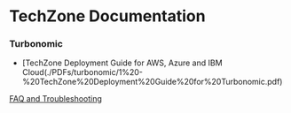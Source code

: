 # TechZone Documentation


### Turbonomic
- [TechZone Deployment Guide for AWS, Azure and IBM Cloud(./PDFs/turbonomic/1%20-%20TechZone%20Deployment%20Guide%20for%20Turbonomic.pdf)

[FAQ and Troubleshooting](./PDFs)
